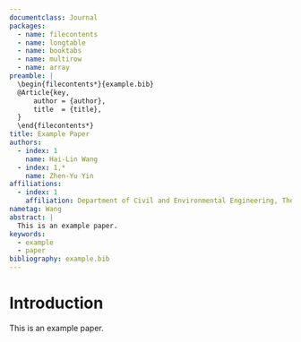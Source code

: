 ```yaml
---
documentclass: Journal
packages:
  - name: filecontents
  - name: longtable
  - name: booktabs
  - name: multirow
  - name: array
preamble: |
  \begin{filecontents*}{example.bib}
  @Article{key,
      author = {author},
      title  = {title},
  }
  \end{filecontents*}
title: Example Paper
authors:
  - index: 1
    name: Hai-Lin Wang
  - index: 1,*
    name: Zhen-Yu Yin
affiliations:
  - index: 1
    affiliation: Department of Civil and Environmental Engineering, The Hong Kong Polytechnic University, Hong Kong, China
nametag: Wang
abstract: |
  This is an example paper.
keywords:
  - example
  - paper
bibliography: example.bib
---
```


# Introduction

This is an example paper.
